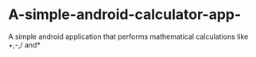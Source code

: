 # A-simple-android-calculator-app-
A simple android application that performs mathematical calculations like +,-,/ and*
